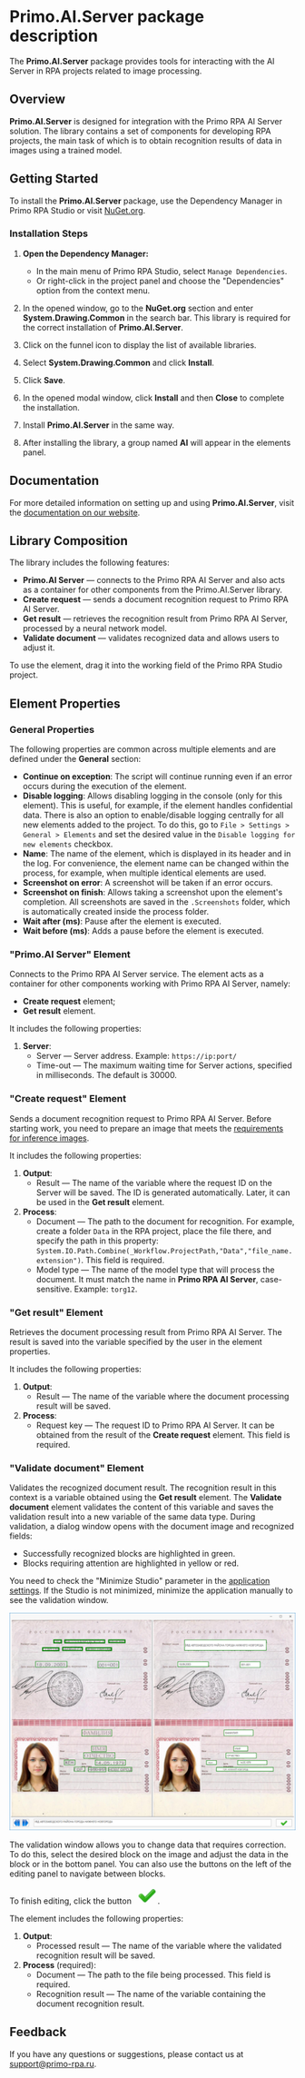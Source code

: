 # Primo.AI.Server package description

The **Primo.AI.Server** package provides tools for interacting with the AI Server in RPA projects related to image processing.

## Overview

**Primo.AI.Server** is designed for integration with the Primo RPA AI Server solution. The library contains a set of components for developing RPA projects, the main task of which is to obtain recognition results of data in images using a trained model.

## Getting Started

To install the **Primo.AI.Server** package, use the Dependency Manager in Primo RPA Studio or visit [NuGet.org](https://www.nuget.org/).

### Installation Steps

1. **Open the Dependency Manager:**
   - In the main menu of Primo RPA Studio, select `Manage Dependencies`.
   - Or right-click in the project panel and choose the "Dependencies" option from the context menu.

2. In the opened window, go to the **NuGet.org** section and enter **System.Drawing.Common** in the search bar. This library is required for the correct installation of **Primo.AI.Server**.

3. Click on the funnel icon to display the list of available libraries.

4. Select **System.Drawing.Common** and click **Install**.

5. Click **Save**.

6. In the opened modal window, click **Install** and then **Close** to complete the installation.

7. Install **Primo.AI.Server** in the same way.

8. After installing the library, a group named **AI** will appear in the elements panel.

## Documentation

For more detailed information on setting up and using **Primo.AI.Server**, visit the [documentation on our website](https://docs.primo-rpa.com).

## Library Composition

The library includes the following features:

- **Primo.AI Server** — connects to the Primo RPA AI Server and also acts as a container for other components from the Primo.AI.Server library.
- **Create request** — sends a document recognition request to Primo RPA AI Server.
- **Get result** — retrieves the recognition result from Primo RPA AI Server, processed by a neural network model.
- **Validate document** — validates recognized data and allows users to adjust it.

To use the element, drag it into the working field of the Primo RPA Studio project.

## Element Properties

### General Properties

The following properties are common across multiple elements and are defined under the **General** section:

- **Continue on exception**: The script will continue running even if an error occurs during the execution of the element.
- **Disable logging**: Allows disabling logging in the console (only for this element). This is useful, for example, if the element handles confidential data. There is also an option to enable/disable logging centrally for all new elements added to the project. To do this, go to `File > Settings > General > Elements` and set the desired value in the `Disable logging for new elements` checkbox.
- **Name**: The name of the element, which is displayed in its header and in the log. For convenience, the element name can be changed within the process, for example, when multiple identical elements are used.
- **Screenshot on error**: A screenshot will be taken if an error occurs.
- **Screenshot on finish**: Allows taking a screenshot upon the element's completion. All screenshots are saved in the `.Screenshots` folder, which is automatically created inside the process folder.
- **Wait after (ms)**: Pause after the element is executed.
- **Wait before (ms)**: Adds a pause before the element is executed.

### "Primo.AI Server" Element

Connects to the Primo RPA AI Server service. The element acts as a container for other components working with Primo RPA AI Server, namely:

- **Create request** element;
- **Get result** element.

It includes the following properties:

1. **Server**:
   - Server — Server address. Example: `https://ip:port/`
   - Time-out — The maximum waiting time for Server actions, specified in milliseconds. The default is 30000.

### "Create request" Element

Sends a document recognition request to Primo RPA AI Server. Before starting work, you need to prepare an image that meets the [requirements for inference images](https://docs.primo-rpa.ru/primo-rpa/primo-rpa-ai-server/other/inference-quality-requirements).

It includes the following properties:

1. **Output**:
   - Result — The name of the variable where the request ID on the Server will be saved. The ID is generated automatically. Later, it can be used in the **Get result** element.
2. **Process**:
   - Document — The path to the document for recognition. For example, create a folder `Data` in the RPA project, place the file there, and specify the path in this property: `System.IO.Path.Combine(_Workflow.ProjectPath,"Data","file_name.extension")`. This field is required.
   - Model type — The name of the model type that will process the document. It must match the name in **Primo RPA AI Server**, case-sensitive. Example: `torg12`.

### "Get result" Element

Retrieves the document processing result from Primo RPA AI Server. The result is saved into the variable specified by the user in the element properties.

It includes the following properties:

1. **Output**:
   - Result — The name of the variable where the document processing result will be saved.
2. **Process**:
   - Request key — The request ID to Primo RPA AI Server. It can be obtained from the result of the **Create request** element. This field is required.

### "Validate document" Element

Validates the recognized document result. The recognition result in this context is a variable obtained using the **Get result** element. The **Validate document** element validates the content of this variable and saves the validation result into a new variable of the same data type. During validation, a dialog window opens with the document image and recognized fields:
   - Successfully recognized blocks are highlighted in green.
   - Blocks requiring attention are highlighted in yellow or red.

You need to check the "Minimize Studio" parameter in the [application settings](https://docs.primo-rpa.com/primo-studio/settings). If the Studio is not minimized, minimize the application manually to see the validation window.

![alt text](image-2.png)

The validation window allows you to change data that requires correction. To do this, select the desired block on the image and adjust the data in the block or in the bottom panel. You can also use the buttons on the left of the editing panel to navigate between blocks.

To finish editing, click the button ![alt text](image-5.png).

The element includes the following properties:

1. **Output**:
   - Processed result — The name of the variable where the validated recognition result will be saved.
2. **Process** (required):
   - Document — The path to the file being processed. This field is required.
   - Recognition result — The name of the variable containing the document recognition result.

## Feedback

If you have any questions or suggestions, please contact us at [support@primo-rpa.ru](mailto:support@primo-rpa.ru).
